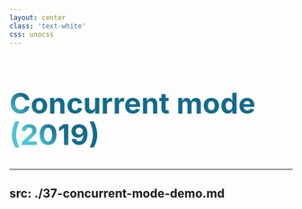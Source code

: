 ```yaml
---
layout: center
class: 'text-white'
css: unocss
---
```


<style>
.first-problem { line-height: 3.5rem !important; line-height: 3.5rem !important;
  background-color: #2B90B6;
  background-image: linear-gradient(45deg, #4EC5D4 10%, #146b8c 20%);
  background-size: 100%;
  font-size: 3.2rem !important;
  -webkit-background-clip: text;
  -moz-background-clip: text;
  -webkit-text-fill-color: transparent;
  -moz-text-fill-color: transparent;
}

.text {
    font-size: 2rem !important;
}
</style>

<h1 class="first-problem">Concurrent mode (2019)</h1>


---
src: ./37-concurrent-mode-demo.md
---
